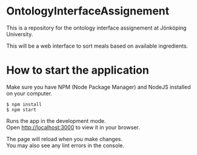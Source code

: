 # OntologyInterfaceAssignement
This is a repository for the ontology interface assignement at Jönköping University.

This will be a web interface to sort meals based on available ingredients.

# How to start the application

Make sure you have NPM (Node Package Manager) and NodeJS installed on your computer.

```
$ npm install
$ npm start
```

Runs the app in the development mode.\
Open [http://localhost:3000](http://localhost:3000) to view it in your browser.

The page will reload when you make changes.\
You may also see any lint errors in the console.
